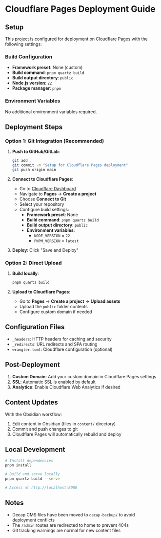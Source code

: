 # Cloudflare Pages Deployment Guide

## Setup

This project is configured for deployment on Cloudflare Pages with the following settings:

### Build Configuration
- **Framework preset**: None (custom)
- **Build command**: `pnpm quartz build`
- **Build output directory**: `public`
- **Node.js version**: `22`
- **Package manager**: `pnpm`

### Environment Variables
No additional environment variables required.

## Deployment Steps

### Option 1: Git Integration (Recommended)

1. **Push to GitHub/GitLab**:
   ```bash
   git add .
   git commit -m "Setup for Cloudflare Pages deployment"
   git push origin main
   ```

2. **Connect to Cloudflare Pages**:
   - Go to [Cloudflare Dashboard](https://dash.cloudflare.com)
   - Navigate to **Pages** → **Create a project**
   - Choose **Connect to Git**
   - Select your repository
   - Configure build settings:
     - **Framework preset**: None
     - **Build command**: `pnpm quartz build`
     - **Build output directory**: `public`
     - **Environment variables**: 
       - `NODE_VERSION` = `22`
       - `PNPM_VERSION` = `latest`

3. **Deploy**: Click "Save and Deploy"

### Option 2: Direct Upload

1. **Build locally**:
   ```bash
   pnpm quartz build
   ```

2. **Upload to Cloudflare Pages**:
   - Go to **Pages** → **Create a project** → **Upload assets**
   - Upload the `public` folder contents
   - Configure custom domain if needed

## Configuration Files

- `_headers`: HTTP headers for caching and security
- `_redirects`: URL redirects and SPA routing
- `wrangler.toml`: Cloudflare configuration (optional)

## Post-Deployment

1. **Custom Domain**: Add your custom domain in Cloudflare Pages settings
2. **SSL**: Automatic SSL is enabled by default
3. **Analytics**: Enable Cloudflare Web Analytics if desired

## Content Updates

With the Obsidian workflow:

1. Edit content in Obsidian (files in `content/` directory)
2. Commit and push changes to git
3. Cloudflare Pages will automatically rebuild and deploy

## Local Development

```bash
# Install dependencies
pnpm install

# Build and serve locally
pnpm quartz build --serve

# Access at http://localhost:8080
```

## Notes

- Decap CMS files have been moved to `decap-backup/` to avoid deployment conflicts
- The `/admin` routes are redirected to home to prevent 404s
- Git tracking warnings are normal for new content files
